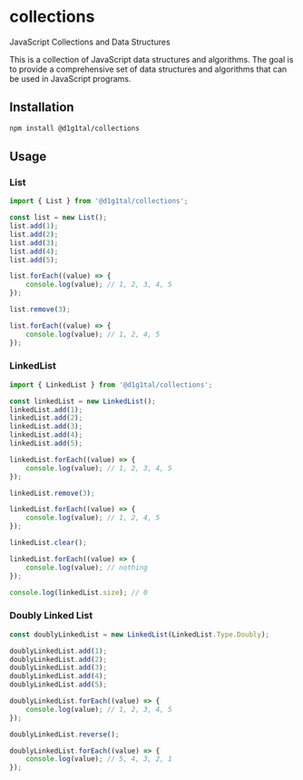 # collections
JavaScript Collections and Data Structures

This is a collection of JavaScript data structures and algorithms. The goal is to provide a comprehensive set of data structures and algorithms that can be used in JavaScript programs.

## Installation

```bash
npm install @d1g1tal/collections
```

## Usage
### List
```javascript
import { List } from '@d1g1tal/collections';

const list = new List();
list.add(1);
list.add(2);
list.add(3);
list.add(4);
list.add(5);

list.forEach((value) => {
	console.log(value); // 1, 2, 3, 4, 5
});

list.remove(3);

list.forEach((value) => {
	console.log(value); // 1, 2, 4, 5
});

```
### LinkedList
```javascript
import { LinkedList } from '@d1g1tal/collections';

const linkedList = new LinkedList();
linkedList.add(1);
linkedList.add(2);
linkedList.add(3);
linkedList.add(4);
linkedList.add(5);

linkedList.forEach((value) => {
	console.log(value); // 1, 2, 3, 4, 5
});

linkedList.remove(3);

linkedList.forEach((value) => {
	console.log(value); // 1, 2, 4, 5
});

linkedList.clear();

linkedList.forEach((value) => {
	console.log(value); // nothing
});

console.log(linkedList.size); // 0
```

### Doubly Linked List
```javascript
const doublyLinkedList = new LinkedList(LinkedList.Type.Doubly);

doublyLinkedList.add(1);
doublyLinkedList.add(2);
doublyLinkedList.add(3);
doublyLinkedList.add(4);
doublyLinkedList.add(5);

doublyLinkedList.forEach((value) => {
	console.log(value); // 1, 2, 3, 4, 5
});

doublyLinkedList.reverse();

doublyLinkedList.forEach((value) => {
	console.log(value); // 5, 4, 3, 2, 1
});
```
